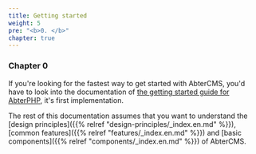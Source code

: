 ```yaml
---
title: Getting started
weight: 5
pre: "<b>0. </b>"
chapter: true
---
```


### Chapter 0

If you're looking for the fastest way to get started with AbterCMS, you'd have to look into the documentation of [the getting started guide for AbterPHP](https://abterphp.abtercms.com/en/getting-started), it's first implementation.

The rest of this documentation assumes that you want to understand the [design principles]({{% relref "design-principles/_index.en.md" %}}), [common features]({{% relref "features/_index.en.md" %}}) and [basic components]({{% relref "components/_index.en.md" %}}) of AbterCMS.